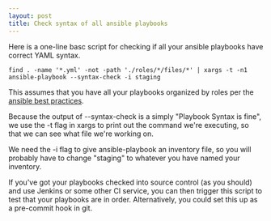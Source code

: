 ```yaml
---
layout: post
title: Check syntax of all ansible playbooks
---
```


Here is a one-line basc script for checking if all your ansible playbooks have correct YAML syntax.

    find . -name '*.yml' -not -path './roles/*/files/*' | xargs -t -n1 ansible-playbook --syntax-check -i staging

This assumes that you have all your playbooks organized by roles per the [ansible best practices](http://www.ansibleworks.com/docs/bestpractices.html).  

Because the output of --syntax-check is a simply "Playbook Syntax is fine", we use the -t flag in xargs to print out the command we're executing, so that we can see what file we're working on.

We need the -i flag to give ansible-playbook an inventory file, so you will probably have to change "staging" to whatever you have named your inventory.

If you've got your playbooks checked into source control (as you should) and use Jenkins or some other CI service, you can then trigger this script to test that your playbooks are in order. Alternatively, you could set this up as a pre-commit hook in git.